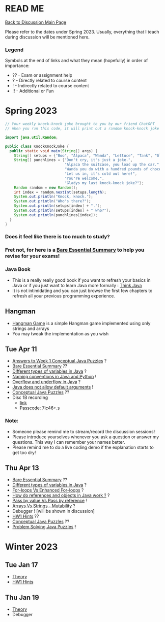 # READ ME

[Back to Discussion Main Page](https://github.com/TejasViswa/PIC20A_Disc)

Please refer to the dates under Spring 2023. Usually, everything that I teach during discussion will be mentioned here.

### Legend
Symbols at the end of links and what they mean (hopefully) in order of importance:
- ?? - Exam or assignment help
- ? - Directly related to course content
- ! - Indirectly related to course content
- !! - Additional or Fun

# Spring 2023

```java
// Your weekly knock-knock joke brought to you by our friend ChatGPT
// When you run this code, it will print out a random knock-knock joke from the arrays of setups and punchlines. Enjoy!

import java.util.Random;

public class KnockKnockJoke {
  public static void main(String[] args) {
    String[] setups = {"Boo", "Alpaca", "Wanda", "Lettuce", "Tank", "Gladys"};
    String[] punchlines = {"Don't cry, it's just a joke.",
                           "Alpaca the suitcase, you load up the car.", 
                           "Wanda you do with a hundred pounds of chocolate?", 
                           "Let us in, it's cold out here!",
                           "You're welcome.",
                           "Gladys my last knock-knock joke?"};
    Random random = new Random();
    int index = random.nextInt(setups.length);
    System.out.println("Knock, knock.");
    System.out.println("Who's there?");
    System.out.println(setups[index] + ".");
    System.out.println(setups[index] + " who?");
    System.out.println(punchlines[index]);
  }
}

```

### Does it feel like there is too much to study?
### Fret not, for here is a [Bare Essential Summary](Theory.md) to help you revise for your exams!

### Java Book
- This is a really really good book if you want to refresh your basics in Java or if you just want to learn Java more formally : [Think Java](https://greenteapress.com/wp/think-java-2e/)
- It is not intimidating and you can just browse the first few chapters to refresh all your previous programming experience.

## Hangman
- [Hangman Game](https://github.com/TejasViswa/PIC20A_Disc/tree/main/Hangman) is a simple Hangman game implemented using only strings and arrays
- You may tweak the implementation as you wish

## Tue Apr 11
- [Answers to Week 1 Conceptual Java Puzzles](https://github.com/TejasViswa/PIC20A_Disc/blob/main/Week_1/AnswersConceptual.md) ?
- [Bare Essential Summary](Theory.md) ??
- [Different types of variables in Java](https://github.com/TejasViswa/PIC20A_Disc/blob/main/Week_1/Static_fields.md) ?
- [Naming conventions in Java and Python](https://github.com/TejasViswa/PIC20A_Disc/blob/main/Week_1/NamingConvention.md) !
- [Overflow and underflow in Java](UnderFlowOverFlow.md) ?
- [Java does not allow default arguments](DefaultArguments.md) !
- [Conceptual Java Puzzles](ConceptualPuzzles.md) ??
- Disc 1B recording
    - [link](https://ucla.zoom.us/rec/share/XTw7eGD1fjVZ7IfdoIrRUsfi6xM12qy25PA57pYSk7TkgYjYOM8pEsa06XcAUhXx.C48CEOaNVoJ77tLx)
    - Passcode: 7ic46+.s

### Note:
- Someone please remind me to stream/record the discussion sessions!
- Please introduce yourselves whenever you ask a question or answer my questions. This way I can remember your names better.
- Please remind me to do a live coding demo if the explanation starts to get too dry!

## Thu Apr 13
- [Bare Essential Summary](Theory.md) ??
- [Different types of variables in Java](https://github.com/TejasViswa/PIC20A_Disc/blob/main/Week_1/Static_fields.md) ?
- [For-loops Vs Enhanced For-loops](ForLoop.md) ?
- [How do references and objects in Java work ?](RefAndObj.md) ?
- [Pass by value Vs Pass by reference](PassValPassRef.md) !
- [Arrays Vs Strings - Mutability](ArrayVsString.md) ?
- Debugger ! [will be shown in discussion]
- [HW1 Hints](HW1_hints.md) ??
- [Conceptual Java Puzzles](ConceptualPuzzles.md) ??
- [Problem Solving Java Puzzles](ProblemSolving.md) !

# Winter 2023
## Tue Jan 17
- [Theory](Theory.md)
- [HW1 Hints](HW1_hints.md)

## Thu Jan 19
- [Theory](Theory.md)
- Debugger
